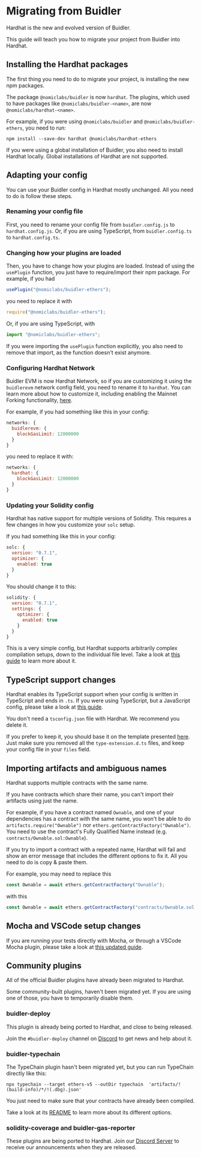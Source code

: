 # Migrating from Buidler

Hardhat is the new and evolved version of Buidler.

This guide will teach you how to migrate your project from Buidler into Hardhat.

## Installing the Hardhat packages

The first thing you need to do to migrate your project, is installing the new npm packages.

The package `@nomiclabs/buidler` is now `hardhat`. The plugins, which used to have packages like `@nomiclabs/buidler-<name>`,
are now `@nomiclabs/hardhat-<name>`.

For example, if you were using `@nomiclabs/buidler` and `@nomiclabs/buidler-ethers`, you need to run:

```
npm install --save-dev hardhat @nomiclabs/hardhat-ethers
```

If you were using a global installation of Buidler, you also need to install Hardhat locally.
Global installations of Hardhat are not supported.

## Adapting your config

You can use your Buidler config in Hardhat mostly unchanged. All you need to do is follow these steps.

### Renaming your config file

First, you need to rename your config file from `buidler.config.js` to `hardhat.config.js`. Or,
if you are using TypeScript, from `buidler.config.ts` to `hardhat.config.ts`.

### Changing how your plugins are loaded

Then, you have to change how your plugins are loaded. Instead of using the `usePlugin` function, you just
have to require/import their npm package. For example, if you had

```js
usePlugin("@nomiclabs/buidler-ethers");
```

you need to replace it with

```js
require("@nomiclabs/buidler-ethers");
```

Or, if you are using TypeScript, with

```ts
import "@nomiclabs/buidler-ethers";
```

If you were importing the `usePlugin` function explicitly, you also need to remove that import, as the
function doesn't exist anymore.

### Configuring Hardhat Network

Buidler EVM is now Hardhat Network, so if you are customizing it using the `buidlerevm` network config field,
you need to rename it to `hardhat`. You can learn more about how to customize it, including enabling the Mainnet Forking
functionality, [here](./config/README.md#hardhat-network).

For example, if you had something like this in your config:

```js
networks: {
  buidlerevm: {
    blockGasLimit: 12000000
  }
}
```

you need to replace it with:

```js
networks: {
  hardhat: {
    blockGasLimit: 12000000
  }
}
```

### Updating your Solidity config

Hardhat has native support for multiple versions of Solidity. This requires a few changes in how you customize your
`solc` setup.

If you had something like this in your config:

```js
solc: {
  version: "0.7.1",
  optimizer: {
    enabled: true
  }
}
```

You should change it to this:

```js
solidity: {
  version: "0.7.1",
  settings: {
    optimizer: {
      enabled: true
    }
  }
}
```

This is a very simple config, but Hardhat supports arbitrarily complex compilation setups,
down to the individual file level. Take a look at [this guide](./compile-contracts.md) to learn more about it.

## TypeScript support changes

Hardhat enables its TypeScript support when your config is written in TypeScript and ends in `.ts`. If you were using
TypeScript, but a JavaScript config, please take a look at [this guide](./typescript.md).

You don't need a `tsconfig.json` file with Hardhat. We recommend you delete it.

If you prefer to keep it, you should base it on the template presented [here](./typescript.md#customizing-typescript-with-a-tsconfig-json-file). Just make
sure you removed all the `type-extension.d.ts` files, and keep your config file in your `files` field.

## Importing artifacts and ambiguous names

Hardhat supports multiple contracts with the same name.

If you have contracts which share their name, you can't import their artifacts using just the name. 

For example, if you have a contract named `Ownable`, and one of your dependencies has a contract with the same name, you won't be able to do
`artifacts.require("Ownable")` nor `ethers.getContractFactory("Ownable")`. You need to use the contract's Fully
Qualified Name instead (e.g. `contracts/Ownable.sol:Ownable`).

If you try to import a contract with a repeated name, Hardhat will fail and show an error message that includes the different
options to fix it. All you need to do is copy & paste them.

For example, you may need to replace this

```js
const Ownable = await ethers.getContractFactory("Ownable");
```

with this

```js
const Ownable = await ethers.getContractFactory("contracts/Ownable.sol:Ownable");
```

## Mocha and VSCode setup changes

If you are running your tests directly with Mocha, or through a VSCode Mocha plugin, please take a look at [this
updated guide](./vscode-tests.md).

## Community plugins

All of the official Buidler plugins have already been migrated to Hardhat.

Some community-built plugins, haven't been migrated yet. If you are using one of those, you have to temporarily disable them.

### buidler-deploy

This plugin is already being ported to Hardhat, and close to being released.

Join the `#buidler-deploy` channel on [Discord](/discord) to get news and help about it.

### buidler-typechain

The TypeChain plugin hasn't been migrated yet, but you can run TypeChain directly like this:

```
npx typechain --target ethers-v5 --outDir typechain  'artifacts/!(build-info)/*/!(.dbg).json'
```

You just need to make sure that your contracts have already been compiled.

Take a look at its [README](https://github.com/ethereum-ts/TypeChain) to learn more about its different options.

### solidity-coverage and buidler-gas-reporter

These plugins are being ported to Hardhat. Join our [Discord Server](/discord) to receive our announcements when they are released.
